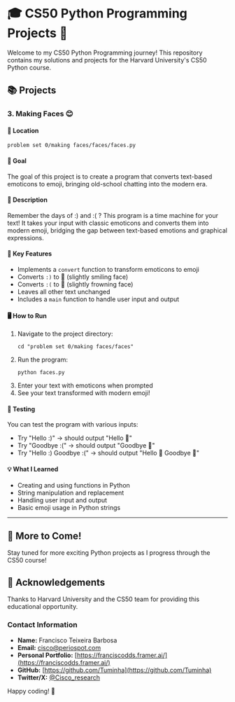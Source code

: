 # 🎓 CS50 Python Programming Projects 🐍

Welcome to my CS50 Python Programming journey! This repository contains my solutions and projects for the Harvard University's CS50 Python course.

## 📚 Projects

### 3. Making Faces 😊

#### 📂 Location
`problem set 0/making faces/faces/faces.py`

#### 🎯 Goal
The goal of this project is to create a program that converts text-based emoticons to emoji, bringing old-school chatting into the modern era.

#### 📝 Description
Remember the days of :) and :( ? This program is a time machine for your text! It takes your input with classic emoticons and converts them into modern emoji, bridging the gap between text-based emotions and graphical expressions.

#### 🔑 Key Features
- Implements a `convert` function to transform emoticons to emoji
- Converts `:)` to 🙂 (slightly smiling face)
- Converts `:(` to 🙁 (slightly frowning face)
- Leaves all other text unchanged
- Includes a `main` function to handle user input and output

#### 🖥️ How to Run
1. Navigate to the project directory:
   ```
   cd "problem set 0/making faces/faces"
   ```
2. Run the program:
   ```
   python faces.py
   ```
3. Enter your text with emoticons when prompted
4. See your text transformed with modern emoji!

#### 🧪 Testing
You can test the program with various inputs:
- Try "Hello :)" → should output "Hello 🙂"
- Try "Goodbye :(" → should output "Goodbye 🙁"
- Try "Hello :) Goodbye :(" → should output "Hello 🙂 Goodbye 🙁"

#### 💡 What I Learned
- Creating and using functions in Python
- String manipulation and replacement
- Handling user input and output
- Basic emoji usage in Python strings

---

## 🚀 More to Come!
Stay tuned for more exciting Python projects as I progress through the CS50 course!

## 🙏 Acknowledgements
Thanks to Harvard University and the CS50 team for providing this educational opportunity.

### Contact Information

- **Name:** Francisco Teixeira Barbosa
- **Email:** cisco@periospot.com
- **Personal Portfolio:** [https://franciscodds.framer.ai/](https://franciscodds.framer.ai/)
- **GitHub:** [https://github.com/Tuminha](https://github.com/Tuminha)
- **Twitter/X:** [@Cisco_research](https://x.com/Cisco_research)

Happy coding! 🚀